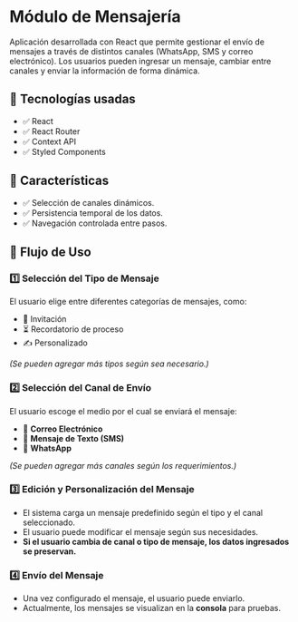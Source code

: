 # Módulo de Mensajería  
Aplicación desarrollada con React que permite gestionar el envío de mensajes a través de distintos canales (WhatsApp, SMS y correo electrónico). Los usuarios pueden ingresar un mensaje, cambiar entre canales y enviar la información de forma dinámica.  

## 🔹 Tecnologías usadas  
- ✅ React  
- ✅ React Router  
- ✅ Context API  
- ✅ Styled Components  

## 🔹 Características  
- ✅ Selección de canales dinámicos.  
- ✅ Persistencia temporal de los datos.  
- ✅ Navegación controlada entre pasos.  

## 🔹 Flujo de Uso  

### 1️⃣ Selección del Tipo de Mensaje  
El usuario elige entre diferentes categorías de mensajes, como:  
- 📩 Invitación  
- ⏳ Recordatorio de proceso  
- ✍️ Personalizado  

*(Se pueden agregar más tipos según sea necesario.)*  

### 2️⃣ Selección del Canal de Envío  
El usuario escoge el medio por el cual se enviará el mensaje:  
- 📧 **Correo Electrónico**  
- 📱 **Mensaje de Texto (SMS)**  
- 💬 **WhatsApp**  

*(Se pueden agregar más canales según los requerimientos.)*  

### 3️⃣ Edición y Personalización del Mensaje  
- El sistema carga un mensaje predefinido según el tipo y el canal seleccionado.  
- El usuario puede modificar el mensaje según sus necesidades.  
- **Si el usuario cambia de canal o tipo de mensaje, los datos ingresados se preservan.**  

### 4️⃣ Envío del Mensaje  
- Una vez configurado el mensaje, el usuario puede enviarlo.  
- Actualmente, los mensajes se visualizan en la **consola** para pruebas.  
